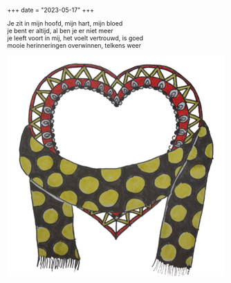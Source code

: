 +++
date = "2023-05-17"
+++

Je zit in mijn hoofd, mijn hart, mijn bloed  \
je bent er altijd, al ben je er niet meer \
je leeft voort in mij, het voelt vertrouwd, is goed \
mooie herinneringen overwinnen, telkens weer

![sjaal](sjaal.png)
